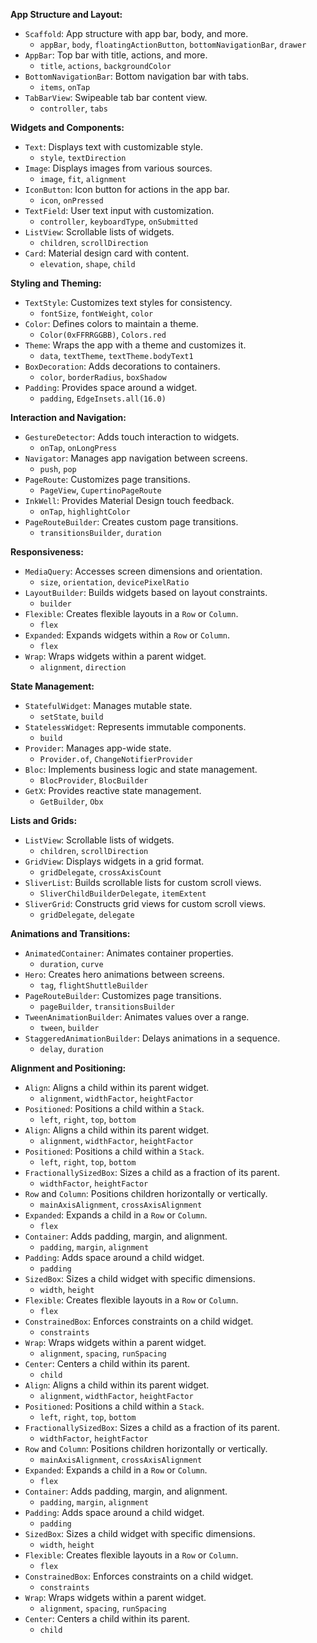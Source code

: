 
**App Structure and Layout:**

-   `Scaffold`: App structure with app bar, body, and more.
    -   `appBar`, `body`, `floatingActionButton`, `bottomNavigationBar`, `drawer`
-   `AppBar`: Top bar with title, actions, and more.
    -   `title`, `actions`, `backgroundColor`
-   `BottomNavigationBar`: Bottom navigation bar with tabs.
    -   `items`, `onTap`
-  `TabBarView`: Swipeable tab bar content view.
    -   `controller`, `tabs`

**Widgets and Components:**

-   `Text`: Displays text with customizable style.
    -   `style`, `textDirection`
-   `Image`: Displays images from various sources.
    -   `image`, `fit`, `alignment`
-   `IconButton`: Icon button for actions in the app bar.
    -   `icon`, `onPressed`
-   `TextField`: User text input with customization.
    -   `controller`, `keyboardType`, `onSubmitted`
-   `ListView`: Scrollable lists of widgets.
    -   `children`, `scrollDirection`
-   `Card`: Material design card with content.
    -   `elevation`, `shape`, `child`

**Styling and Theming:**

-   `TextStyle`: Customizes text styles for consistency.
    -   `fontSize`, `fontWeight`, `color`
-   `Color`: Defines colors to maintain a theme.
    -   `Color(0xFFRRGGBB)`, `Colors.red`
-   `Theme`: Wraps the app with a theme and customizes it.
    -   `data`, `textTheme`, `textTheme.bodyText1`
-   `BoxDecoration`: Adds decorations to containers.
    -   `color`, `borderRadius`, `boxShadow`
-   `Padding`: Provides space around a widget.
    -   `padding`, `EdgeInsets.all(16.0)`

**Interaction and Navigation:**

-   `GestureDetector`: Adds touch interaction to widgets.
    -   `onTap`, `onLongPress`
-   `Navigator`: Manages app navigation between screens.
    -   `push`, `pop`
-   `PageRoute`: Customizes page transitions.
    -   `PageView`, `CupertinoPageRoute`
-   `InkWell`: Provides Material Design touch feedback.
    -   `onTap`, `highlightColor`
-   `PageRouteBuilder`: Creates custom page transitions.
    -   `transitionsBuilder`, `duration`

**Responsiveness:**

-   `MediaQuery`: Accesses screen dimensions and orientation.
    -   `size`, `orientation`, `devicePixelRatio`
-   `LayoutBuilder`: Builds widgets based on layout constraints.
    -   `builder`
-   `Flexible`: Creates flexible layouts in a `Row` or `Column`.
    -   `flex`
-   `Expanded`: Expands widgets within a `Row` or `Column`.
    -   `flex`
-   `Wrap`: Wraps widgets within a parent widget.
    -   `alignment`, `direction`

**State Management:**

-   `StatefulWidget`: Manages mutable state.
    -   `setState`, `build`
-   `StatelessWidget`: Represents immutable components.
    -   `build`
-   `Provider`: Manages app-wide state.
    -   `Provider.of`, `ChangeNotifierProvider`
-   `Bloc`: Implements business logic and state management.
    -   `BlocProvider`, `BlocBuilder`
-   `GetX`: Provides reactive state management.
    -   `GetBuilder`, `Obx`

**Lists and Grids:**

-   `ListView`: Scrollable lists of widgets.
    -   `children`, `scrollDirection`
-   `GridView`: Displays widgets in a grid format.
    -   `gridDelegate`, `crossAxisCount`
-   `SliverList`: Builds scrollable lists for custom scroll views.
    -   `SliverChildBuilderDelegate`, `itemExtent`
-   `SliverGrid`: Constructs grid views for custom scroll views.
    -   `gridDelegate`, `delegate`

**Animations and Transitions:**

-   `AnimatedContainer`: Animates container properties.
    -   `duration`, `curve`
-   `Hero`: Creates hero animations between screens.
    -   `tag`, `flightShuttleBuilder`
-   `PageRouteBuilder`: Customizes page transitions.
    -   `pageBuilder`, `transitionsBuilder`
-   `TweenAnimationBuilder`: Animates values over a range.
    -   `tween`, `builder`
-   `StaggeredAnimationBuilder`: Delays animations in a sequence.
    -   `delay`, `duration`

**Alignment and Positioning:**

-   `Align`: Aligns a child within its parent widget.
    -   `alignment`, `widthFactor`, `heightFactor`
-   `Positioned`: Positions a child within a `Stack`.
    -   `left`, `right`, `top`, `bottom`
-   `Align`: Aligns a child within its parent widget.
    -   `alignment`, `widthFactor`, `heightFactor`
-   `Positioned`: Positions a child within a `Stack`.
    -   `left`, `right`, `top`, `bottom`
-   `FractionallySizedBox`: Sizes a child as a fraction of its parent.
    -   `widthFactor`, `heightFactor`
-   `Row` and `Column`: Positions children horizontally or vertically.
    -   `mainAxisAlignment`, `crossAxisAlignment`
-   `Expanded`: Expands a child in a `Row` or `Column`.
    -   `flex`
-   `Container`: Adds padding, margin, and alignment.
    -   `padding`, `margin`, `alignment`
-   `Padding`: Adds space around a child widget.
    -   `padding`
-   `SizedBox`: Sizes a child widget with specific dimensions.
    -   `width`, `height`
-   `Flexible`: Creates flexible layouts in a `Row` or `Column`.
    -   `flex`
-   `ConstrainedBox`: Enforces constraints on a child widget.
    -   `constraints`
-   `Wrap`: Wraps widgets within a parent widget.
    -   `alignment`, `spacing`, `runSpacing`
-   `Center`: Centers a child within its parent.
    -   `child`
-   `Align`: Aligns a child within its parent widget.
    -   `alignment`, `widthFactor`, `heightFactor`
-   `Positioned`: Positions a child within a `Stack`.
    -   `left`, `right`, `top`, `bottom`
-   `FractionallySizedBox`: Sizes a child as a fraction of its parent.
    -   `widthFactor`, `heightFactor`
-   `Row` and `Column`: Positions children horizontally or vertically.
    -   `mainAxisAlignment`, `crossAxisAlignment`
-   `Expanded`: Expands a child in a `Row` or `Column`.
    -   `flex`
-   `Container`: Adds padding, margin, and alignment.
    -   `padding`, `margin`, `alignment`
-   `Padding`: Adds space around a child widget.
    -   `padding`
-   `SizedBox`: Sizes a child widget with specific dimensions.
    -   `width`, `height`
-   `Flexible`: Creates flexible layouts in a `Row` or `Column`.
    -   `flex`
-   `ConstrainedBox`: Enforces constraints on a child widget.
    -   `constraints`
-   `Wrap`: Wraps widgets within a parent widget.
    -   `alignment`, `spacing`, `runSpacing`
-   `Center`: Centers a child within its parent.
    -   `child`
